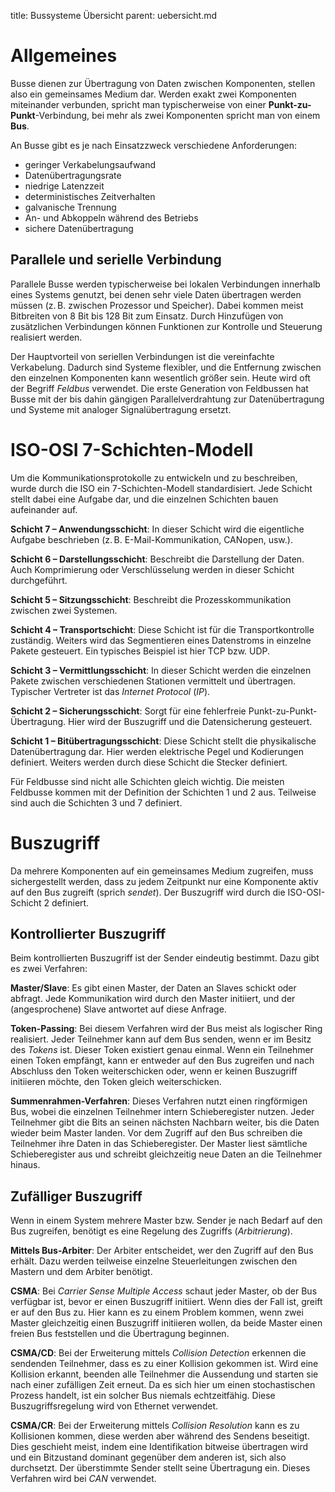 title: Bussysteme Übersicht
parent: uebersicht.md

# Allgemeines
Busse dienen zur Übertragung von Daten zwischen Komponenten, stellen also ein gemeinsames Medium dar. Werden exakt zwei Komponenten miteinander verbunden, spricht man typischerweise von einer **Punkt-zu-Punkt**-Verbindung, bei mehr als zwei Komponenten spricht man von einem **Bus**.

An Busse gibt es je nach Einsatzzweck verschiedene Anforderungen:

* geringer Verkabelungsaufwand
* Datenübertragungsrate
* niedrige Latenzzeit
* deterministisches Zeitverhalten
* galvanische Trennung
* An- und Abkoppeln während des Betriebs
* sichere Datenübertragung

## Parallele und serielle Verbindung
Parallele Busse werden typischerweise bei lokalen Verbindungen innerhalb eines Systems genutzt, bei denen sehr viele Daten übertragen werden müssen (z. B. zwischen Prozessor und Speicher). Dabei kommen meist Bitbreiten von 8 Bit bis 128 Bit zum Einsatz. Durch Hinzufügen von zusätzlichen Verbindungen können Funktionen zur Kontrolle und Steuerung realisiert werden.

Der Hauptvorteil von seriellen Verbindungen ist die vereinfachte Verkabelung. Dadurch sind Systeme flexibler, und die Entfernung zwischen den einzelnen Komponenten kann wesentlich größer sein. Heute wird oft der Begriff *Feldbus* verwendet. Die erste Generation von Feldbussen hat Busse mit der bis dahin gängigen Parallelverdrahtung zur Datenübertragung und Systeme mit analoger Signalübertragung ersetzt.

# ISO-OSI 7-Schichten-Modell
Um die Kommunikationsprotokolle zu entwickeln und zu beschreiben, wurde durch die ISO ein 7-Schichten-Modell standardisiert. Jede Schicht stellt dabei eine Aufgabe dar, und die einzelnen Schichten bauen aufeinander auf.

**Schicht 7 – Anwendungsschicht**: In dieser Schicht wird die eigentliche Aufgabe beschrieben (z. B. E-Mail-Kommunikation, CANopen, usw.).

**Schicht 6 – Darstellungsschicht**: Beschreibt die Darstellung der Daten. Auch Komprimierung oder Verschlüsselung werden in dieser Schicht durchgeführt.

**Schicht 5 – Sitzungsschicht**: Beschreibt die Prozesskommunikation zwischen zwei Systemen.

**Schicht 4 – Transportschicht**: Diese Schicht ist für die Transportkontrolle zuständig. Weiters wird das Segmentieren eines Datenstroms in einzelne Pakete gesteuert. Ein typisches Beispiel ist hier TCP bzw. UDP.

**Schicht 3 – Vermittlungsschicht**: In dieser Schicht werden die einzelnen Pakete zwischen verschiedenen Stationen vermittelt und übertragen. Typischer Vertreter ist das *Internet Protocol* (*IP*).

**Schicht 2 – Sicherungsschicht**: Sorgt für eine fehlerfreie Punkt-zu-Punkt-Übertragung. Hier wird der Buszugriff und die Datensicherung gesteuert.

**Schicht 1 – Bitübertragungsschicht**: Diese Schicht stellt die physikalische Datenübertragung dar. Hier werden elektrische Pegel und Kodierungen definiert. Weiters werden durch diese Schicht die Stecker definiert.

Für Feldbusse sind nicht alle Schichten gleich wichtig. Die meisten Feldbusse kommen mit der Definition der Schichten 1 und 2 aus. Teilweise sind auch die Schichten 3 und 7 definiert.

# Buszugriff
Da mehrere Komponenten auf ein gemeinsames Medium zugreifen, muss sichergestellt werden, dass zu jedem Zeitpunkt nur eine Komponente aktiv auf den Bus zugreift (sprich *sendet*). Der Buszugriff wird durch die ISO-OSI-Schicht 2 definiert.

## Kontrollierter Buszugriff
Beim kontrollierten Buszugriff ist der Sender eindeutig bestimmt. Dazu gibt es zwei Verfahren:

**Master/Slave**: Es gibt einen Master, der Daten an Slaves schickt oder abfragt. Jede Kommunikation wird durch den Master initiiert, und der (angesprochene) Slave antwortet auf diese Anfrage.

**Token-Passing**: Bei diesem Verfahren wird der Bus meist als logischer Ring realisiert. Jeder Teilnehmer kann auf dem Bus senden, wenn er im Besitz des *Tokens* ist. Dieser Token existiert genau einmal. Wenn ein Teilnehmer einen Token empfängt, kann er entweder auf den Bus zugreifen und nach Abschluss den Token weiterschicken oder, wenn er keinen Buszugriff initiieren möchte, den Token gleich weiterschicken.

**Summenrahmen-Verfahren**: Dieses Verfahren nutzt einen ringförmigen Bus, wobei die einzelnen Teilnehmer intern Schieberegister nutzen. Jeder Teilnehmer gibt die Bits an seinen nächsten Nachbarn weiter, bis die Daten wieder beim Master landen. Vor dem Zugriff auf den Bus schreiben die Teilnehmer ihre Daten in das Schieberegister. Der Master liest sämtliche Schieberegister aus und schreibt gleichzeitig neue Daten an die Teilnehmer hinaus.

## Zufälliger Buszugriff
Wenn in einem System mehrere Master bzw. Sender je nach Bedarf auf den Bus zugreifen, benötigt es eine Regelung des Zugriffs (*Arbitrierung*).

**Mittels Bus-Arbiter**: Der Arbiter entscheidet, wer den Zugriff auf den Bus erhält. Dazu werden teilweise einzelne Steuerleitungen zwischen den Mastern und dem Arbiter benötigt.

**CSMA**: Bei *Carrier Sense Multiple Access* schaut jeder Master, ob der Bus verfügbar ist, bevor er einen Buszugriff initiiert. Wenn dies der Fall ist, greift er auf den Bus zu. Hier kann es zu einem Problem kommen, wenn zwei Master gleichzeitig einen Buszugriff initiieren wollen, da beide Master einen freien Bus feststellen und die Übertragung beginnen.

**CSMA/CD**: Bei der Erweiterung mittels *Collision Detection* erkennen die sendenden Teilnehmer, dass es zu einer Kollision gekommen ist. Wird eine Kollision erkannt, beenden alle Teilnehmer die Aussendung und starten sie nach einer zufälligen Zeit erneut. Da es sich hier um einen stochastischen Prozess handelt, ist ein solcher Bus niemals echtzeitfähig. Diese Buszugriffsregelung wird von Ethernet verwendet.

**CSMA/CR**: Bei der Erweiterung mittels *Collision Resolution* kann es zu Kollisionen kommen, diese werden aber während des Sendens beseitigt. Dies geschieht meist, indem eine Identifikation bitweise übertragen wird und ein Bitzustand dominant gegenüber dem anderen ist, sich also durchsetzt. Der überstimmte Sender stellt seine Übertragung ein. Dieses Verfahren wird bei *CAN* verwendet.
